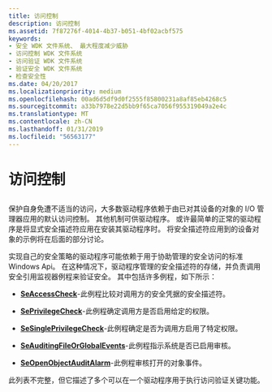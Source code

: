 ```yaml
---
title: 访问控制
description: 访问控制
ms.assetid: 7f87276f-4014-4b37-b051-4bf02acbf575
keywords:
- 安全 WDK 文件系统、 最大程度减少威胁
- 访问控制 WDK 文件系统
- 访问验证 WDK 文件系统
- 验证安全 WDK 文件系统
- 检查安全性
ms.date: 04/20/2017
ms.localizationpriority: medium
ms.openlocfilehash: 00ad6d5df9d0f2555f85800231a8af85eb4268c5
ms.sourcegitcommit: a33b7978e22d5bb9f65ca7056f955319049a2e4c
ms.translationtype: MT
ms.contentlocale: zh-CN
ms.lasthandoff: 01/31/2019
ms.locfileid: "56563177"
---
```

# <a name="access-control"></a>访问控制


## <span id="ddk_access_control_if"></span><span id="DDK_ACCESS_CONTROL_IF"></span>


保护自身免遭不适当的访问，大多数驱动程序依赖于由已对其设备的对象的 I/O 管理器应用的默认访问控制。 其他机制可供驱动程序。 或许最简单的正常的驱动程序是将显式安全描述符应用在安装其驱动程序时。 将安全描述符应用到的设备对象的示例将在后面的部分讨论。

实现自己的安全策略的驱动程序可能依赖于用于协助管理的安全访问的标准 Windows Api。 在这种情况下，驱动程序管理的安全描述符的存储，并负责调用安全引用监视器例程来验证安全。 其中包括许多例程，如下所示：

-   [**SeAccessCheck**](https://msdn.microsoft.com/library/windows/hardware/ff563674)-此例程比较对调用方的安全凭据的安全描述符。

-   [**SePrivilegeCheck**](https://msdn.microsoft.com/library/windows/hardware/ff556686)-此例程确定调用方是否启用给定的权限。

-   [**SeSinglePrivilegeCheck**](https://msdn.microsoft.com/library/windows/hardware/ff563740)-此例程确定是否为调用方启用了特定权限。

-   [**SeAuditingFileOrGlobalEvents**](https://msdn.microsoft.com/library/windows/hardware/ff554778)-此例程指示系统是否已启用审核。

-   [**SeOpenObjectAuditAlarm**](https://msdn.microsoft.com/library/windows/hardware/ff556682)-此例程审核打开的对象事件。

此列表不完整，但它描述了多个可以在一个驱动程序用于执行访问验证关键功能。

 

 




